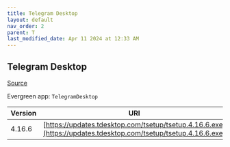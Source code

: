 ```yaml
---
title: Telegram Desktop
layout: default
nav_order: 2
parent: T
last_modified_date: Apr 11 2024 at 12:33 AM
---
```


## Telegram Desktop

[Source](https://desktop.telegram.org/)

Evergreen app: `TelegramDesktop`

| Version | URI                                                                                                            |
| ------- | -------------------------------------------------------------------------------------------------------------- |
| 4.16.6  | [https://updates.tdesktop.com/tsetup/tsetup.4.16.6.exe](https://updates.tdesktop.com/tsetup/tsetup.4.16.6.exe) |
